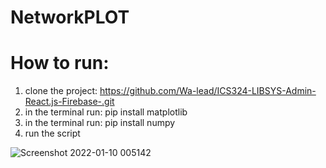 # NetworkPLOT

# How to run: 
1. clone the project: https://github.com/Wa-lead/ICS324-LIBSYS-Admin-React.js-Firebase-.git
2. in the terminal run: pip install matplotlib
3. in the terminal run: pip install numpy
4. run the script


![Screenshot 2022-01-10 005142](https://user-images.githubusercontent.com/81301826/148702476-35541a98-9c34-4dda-a1d4-dd28b99c26b3.png)


